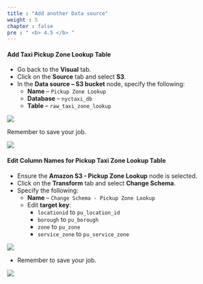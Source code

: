 ```yaml
---
title : "Add another Data source"
weight : 5
chapter : false
pre : " <b> 4.5 </b> "
---
```


#### Add Taxi Pickup Zone Lookup Table
- Go back to the **Visual** tab.
- Click on the **Source** tab and select **S3**.
- In the **Data source – S3 bucket** node, specify the following:
  - **Name** – `Pickup Zone Lookup`
  - **Database** – `nyctaxi_db`
  - **Table** – `raw_taxi_zone_lookup`

![](/images/4.transforming/17.png)

Remember to save your job.

![](/images/4.transforming/18.png)

#### Edit Column Names for Pickup Taxi Zone Lookup Table
- Ensure the **Amazon S3 - Pickup Zone Lookup** node is selected.
- Click on the **Transform** tab and select **Change Schema**.
- Specify the following:
  - **Name** – `Change Schema - Pickup Zone Lookup`
  - Edit **target key**:
    - `locationid` to `pu_location_id`
    - `borough` to `pu_borough`
    - `zone` to `pu_zone`
    - `service_zone` to `pu_service_zone`

![](/images/4.transforming/19.png)

- Remember to save your job.

![](/images/4.transforming/20.png)
